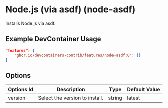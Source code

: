 
# Node.js (via asdf) (node-asdf)

Installs Node.js via asdf.

## Example DevContainer Usage

```json
"features": {
    "ghcr.io/devcontainers-contrib/features/node-asdf:0": {}
}
```

## Options

| Options Id | Description | Type | Default Value |
|-----|-----|-----|-----|
| version | Select the version to install. | string | latest |
